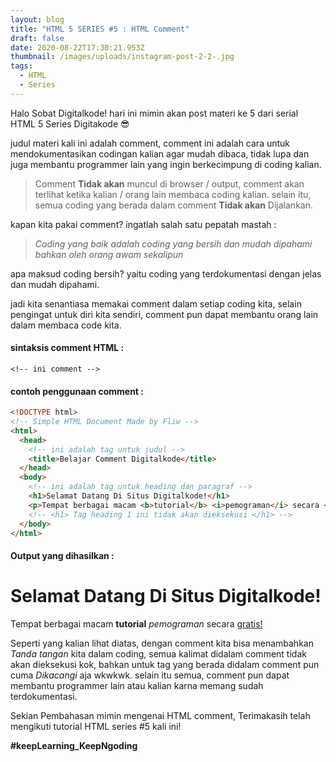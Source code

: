 ```yaml
---
layout: blog
title: "HTML 5 SERIES #5 : HTML Comment"
draft: false
date: 2020-08-22T17:30:21.953Z
thumbnail: /images/uploads/instagram-post-2-2-.jpg
tags:
  - HTML
  - Series
---
```

Halo Sobat Digitalkode! hari ini mimin akan post materi ke 5 dari serial HTML 5 Series Digitakode :sunglasses:

judul materi kali ini adalah comment, comment ini adalah cara untuk mendokumentasikan codingan kalian agar mudah dibaca, tidak lupa dan juga membantu programmer lain yang ingin berkecimpung di coding kalian.

> Comment **Tidak akan** muncul di browser / output, comment akan terlihat ketika kalian / orang lain membaca coding kalian. selain itu, semua coding yang berada dalam comment **Tidak akan** Dijalankan.

kapan kita pakai comment? ingatlah salah satu pepatah mastah :

> *Coding yang baik adalah coding yang bersih dan mudah dipahami bahkan oleh orang awam sekalipun*

apa maksud coding bersih? yaitu coding yang terdokumentasi dengan jelas dan mudah dipahami.

jadi kita senantiasa memakai comment dalam setiap coding kita, selain pengingat untuk diri kita sendiri, comment pun dapat membantu orang lain dalam membaca code kita.

#### sintaksis comment HTML :

`<!-- ini comment -->`

#### contoh penggunaan comment :

```html
<!DOCTYPE html>
<!-- Simple HTML Document Made by Fliw -->
<html>
  <head>
    <!-- ini adalah tag untuk judul -->
    <title>Belajar Comment Digitalkode</title>
  </head>
  <body>
    <!-- ini adalah tag untuk heading dan paragraf -->
    <h1>Selamat Datang Di Situs Digitalkode!</h1>
    <p>Tempat berbagai macam <b>tutorial</b> <i>pemograman</i> secara <u>gratis!</u></p>
    <!-- <h1> Tag heading 1 ini tidak akan dieksekusi </h1> -->
  </body>
</html>  
```

#### Output yang dihasilkan :



 <h1>Selamat Datang Di Situs Digitalkode!</h1>
 <p>Tempat berbagai macam <b>tutorial</b> <i>pemograman</i> secara <u>gratis!</u></p>

Seperti yang kalian lihat diatas, dengan comment kita bisa menambahkan *Tanda tangan* kita dalam coding, semua kalimat didalam comment tidak akan dieksekusi kok, bahkan untuk tag yang berada didalam comment pun cuma *Dikacangi* aja wkwkwk. selain itu semua, comment pun dapat membantu programmer lain atau kalian karna memang sudah terdokumentasi.

Sekian Pembahasan mimin mengenai HTML comment, Terimakasih telah mengikuti tutorial HTML series #5 kali ini!

**\#keepLearning_KeepNgoding**